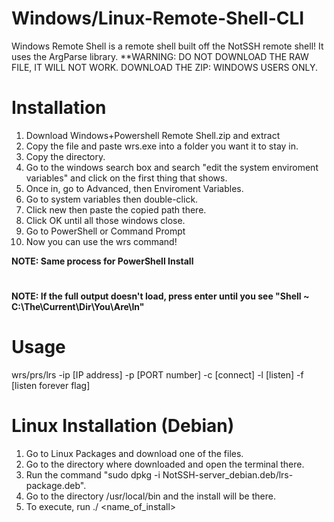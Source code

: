 # Windows/Linux-Remote-Shell-CLI
Windows Remote Shell is a remote shell built off the NotSSH remote shell! It uses the ArgParse library.
**WARNING: DO NOT DOWNLOAD THE RAW FILE, IT WILL NOT WORK. DOWNLOAD THE ZIP: WINDOWS USERS ONLY.
# Installation
1. Download Windows+Powershell Remote Shell.zip and extract
2. Copy the file and paste wrs.exe into a folder you want it to stay in.
3. Copy the directory.
4. Go to the windows search box and search "edit the system enviroment variables" and click on the first thing that shows.
5. Once in, go to Advanced, then Enviroment Variables.
6. Go to system variables then double-click.
7. Click new then paste the copied path there.
8. Click OK until all those windows close.
9. Go to PowerShell or Command Prompt
10. Now you can use the wrs command!

**NOTE: Same process for PowerShell Install**
#
**NOTE: If the full output doesn't load, press enter until you see "Shell ~ C:\The\Current\Dir\You\Are\In"**

# Usage
wrs/prs/lrs -ip [IP address] -p [PORT number] -c [connect] -l [listen] -f [listen forever flag]
# Linux Installation (Debian)
1. Go to Linux Packages and download one of the files.
2. Go to the directory where downloaded and open the terminal there.
3. Run the command "sudo dpkg -i NotSSH-server_debian.deb/lrs-package.deb".
4. Go to the directory /usr/local/bin and the install will be there.
5. To execute, run ./ <name_of_install>
